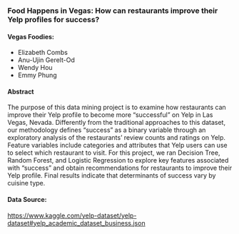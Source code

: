 ### Food Happens in Vegas: How can restaurants improve their Yelp profiles for success?



#### Vegas Foodies: 
- Elizabeth Combs
- Anu-Ujin Gerelt-Od
- Wendy Hou
- Emmy Phung


#### Abstract

The purpose of this data mining project is to examine how restaurants can improve their Yelp
profile to become more “successful” on Yelp in Las Vegas, Nevada. Differently from the traditional
approaches to this dataset, our methodology defines “success” as a binary variable through an
exploratory analysis of the restaurants’ review counts and ratings on Yelp. Feature variables include
categories and attributes that Yelp users can use to select which restaurant to visit. For this project, we
ran Decision Tree, Random Forest, and Logistic Regression to explore key features associated with
“success” and obtain recommendations for restaurants to improve their Yelp profile. Final results
indicate that determinants of success vary by cuisine type.


#### Data Source: 
https://www.kaggle.com/yelp-dataset/yelp-dataset#yelp_academic_dataset_business.json 

